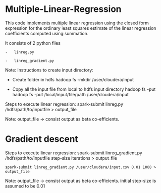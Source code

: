 # Multiple-Linear-Regression

This code implements multiple linear regression using the closed form expression 
for the ordinary least squares estimate of the linear regression coefficients computed 
using summation.

It consists of 2 python files 

	- 	linreg.py
	
	- 	linreg_gradient.py

	
Note:
Instructions to create input directory:
-	Create folder in hdfs
	hadoop fs -mkdir /user/cloudera/input

-	Copy all the input file from local to hdfs input directory
	hadoop fs -put <source> <destination>
	hadoop fs -put /local/input/file/path /user/cloudera/input

Steps to execute linear regression:
	spark-submit linreg.py /hdfs/path/to/inputfile > output_file 
	
Note: output_file -> consist output as beta co-efficients.


# Gradient descent

Steps to execute linear regression:
	spark-submit linreg_gradient.py /hdfs/path/to/inputfile step-size iterations > output_file 
	
	spark-submit linreg_gradient.py /user/cloudera/input.csv 0.01 1000 > output_file 

Note: output_file -> consist output as beta co-efficients.
initial step-size is assumed to be 0.01

